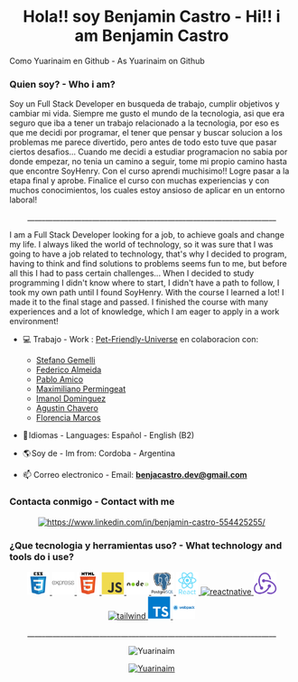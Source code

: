 <h1 align="center">Hola!! soy Benjamin Castro - Hi!! i am Benjamin Castro</h1>

Como Yuarinaim en Github - As Yuarinaim on Github

### Quien soy? - Who i am?
<p>
Soy un Full Stack Developer en busqueda de trabajo, cumplir objetivos y cambiar mi vida.
Siempre me gusto el mundo de la tecnologia, asi que era seguro que iba a tener un trabajo relacionado a la tecnologia, por eso es que me decidi por programar, el tener que pensar y buscar solucion a los problemas me parece divertido, pero antes de todo esto tuve que pasar ciertos desafios... 
Cuando me decidi a estudiar programacion no sabia por donde empezar, no tenia un camino a seguir, tome mi propio camino hasta que encontre SoyHenry. Con el curso aprendi muchisimo!! Logre pasar a la etapa final y aprobe. Finalice el curso con muchas experiencias y con muchos conocimientos, los cuales estoy ansioso de aplicar en un entorno laboral!
</p>
<p align="center">_____________________________________________________________________</p>
<p>
I am a Full Stack Developer looking for a job, to achieve goals and change my life.
I always liked the world of technology, so it was sure that I was going to have a job related to technology, that's why I decided to program, having to think and find solutions to problems seems fun to me, but before all this I had to pass certain challenges... 
When I decided to study programming I didn't know where to start, I didn't have a path to follow, I took my own path until I found SoyHenry. With the course I learned a lot! I made it to the final stage and passed. I finished the course with many experiences and a lot of knowledge, which I am eager to apply in a work environment!
</p>

- 💻 Trabajo - Work : [Pet-Friendly-Universe](https://petfriendlyuniverse.vercel.app/) en colaboracion con:
  - [Stefano Gemelli](https://github.com/stefanogemelli)
  - [Federico Almeida](https://github.com/FedericoA15)
  - [Pablo Amico](https://github.com/pablosecuen)
  - [Maximiliano Permingeat](https://github.com/mpermingeat)
  - [Imanol Dominguez](https://github.com/imadominguez)
  - [Agustin Chavero](https://github.com/AgustinChavero)
  - [Florencia Marcos](https://github.com/FlorenciaMarcos)

- 👄 Idiomas - Languages: Español - English (B2)

- 🌎 Soy de - Im from: Cordoba - Argentina

- 📫 Correo electronico - Email: **benjacastro.dev@gmail.com**

<h3 align="left">Contacta conmigo - Contact with me</h3>
<p align="center">
<a href="https://www.linkedin.com/in/benjamin-castro-554425255/" target="blank"><img align="center" src="https://raw.githubusercontent.com/rahuldkjain/github-profile-readme-generator/master/src/images/icons/Social/linked-in-alt.svg" alt="https://www.linkedin.com/in/benjamin-castro-554425255/" height="30" width="40" /></a>
</a>
</p>

<h3 align="left">¿Que tecnologia y herramientas uso? - What technology and tools do i use?</h3>
<p align="center"> <a href="https://www.w3schools.com/css/" target="_blank" rel="noreferrer"> <img src="https://raw.githubusercontent.com/devicons/devicon/master/icons/css3/css3-original-wordmark.svg" alt="css3" width="40" height="40"/> </a> <a href="https://expressjs.com" target="_blank" rel="noreferrer"> <img src="https://raw.githubusercontent.com/devicons/devicon/master/icons/express/express-original-wordmark.svg" alt="express" width="40" height="40"/> </a> <a href="https://www.w3.org/html/" target="_blank" rel="noreferrer"> <img src="https://raw.githubusercontent.com/devicons/devicon/master/icons/html5/html5-original-wordmark.svg" alt="html5" width="40" height="40"/> </a> <a href="https://developer.mozilla.org/en-US/docs/Web/JavaScript" target="_blank" rel="noreferrer"> <img src="https://raw.githubusercontent.com/devicons/devicon/master/icons/javascript/javascript-original.svg" alt="javascript" width="40" height="40"/> </a> <a href="https://nodejs.org" target="_blank" rel="noreferrer"> <img src="https://raw.githubusercontent.com/devicons/devicon/master/icons/nodejs/nodejs-original-wordmark.svg" alt="nodejs" width="40" height="40"/> </a> <a href="https://www.postgresql.org" target="_blank" rel="noreferrer"> <img src="https://raw.githubusercontent.com/devicons/devicon/master/icons/postgresql/postgresql-original-wordmark.svg" alt="postgresql" width="40" height="40"/> </a> <a href="https://reactjs.org/" target="_blank" rel="noreferrer"> <img src="https://raw.githubusercontent.com/devicons/devicon/master/icons/react/react-original-wordmark.svg" alt="react" width="40" height="40"/> </a> <a href="https://reactnative.dev/" target="_blank" rel="noreferrer"> <img src="https://reactnative.dev/img/header_logo.svg" alt="reactnative" width="40" height="40"/> </a> <a href="https://redux.js.org" target="_blank" rel="noreferrer"> <img src="https://raw.githubusercontent.com/devicons/devicon/master/icons/redux/redux-original.svg" alt="redux" width="40" height="40"/> </a> <a href="https://tailwindcss.com/" target="_blank" rel="noreferrer"> <img src="https://www.vectorlogo.zone/logos/tailwindcss/tailwindcss-icon.svg" alt="tailwind" width="40" height="40"/> </a> <a href="https://www.typescriptlang.org/" target="_blank" rel="noreferrer"> <img src="https://raw.githubusercontent.com/devicons/devicon/master/icons/typescript/typescript-original.svg" alt="typescript" width="40" height="40"/> </a> <a href="https://webpack.js.org" target="_blank" rel="noreferrer"> <img src="https://raw.githubusercontent.com/devicons/devicon/d00d0969292a6569d45b06d3f350f463a0107b0d/icons/webpack/webpack-original-wordmark.svg" alt="webpack" width="40" height="40"/> </a> </p>

<p align="center">_____________________________________________________________________</p>

<p align="center"> <img src="https://komarev.com/ghpvc/?username=Yuarinaim&label=Profile%20views&color=0e75b6&style=flat" alt="Yuarinaim" /> </p>

<p align="center"> <a href="https://github.com/ryo-ma/github-profile-trophy"><img src="https://github-profile-trophy.vercel.app/?username=Yuarinaim" alt="Yuarinaim" /></a> </p>



<!--
**Yuarinaim/Yuarinaim** is a ✨ _special_ ✨ repository because its `README.md` (this file) appears on your GitHub profile.

Here are some ideas to get you started:

- 🔭 I’m currently working on ...
- 🌱 I’m currently learning ...
- 👯 I’m looking to collaborate on ...
- 🤔 I’m looking for help with ...
- 💬 Ask me about ...
- 📫 How to reach me: ...
- 😄 Pronouns: ...
- ⚡ Fun fact: ...
-->
